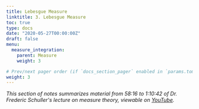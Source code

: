 ```yaml
---
title: Lebesgue Measure
linktitle: 3. Lebesgue Measure
toc: true
type: docs
date: "2020-05-27T00:00:00Z"
draft: false
menu:
  measure_integration:
    parent: Measure
    weight: 3

# Prev/next pager order (if `docs_section_pager` enabled in `params.toml`)
weight: 3
---
```

*This section of notes summarizes material from 58:16 to 1:10:42 of Dr. Frederic Schuller's lecture on measure theory, viewable on [YouTube](https://youtu.be/6ad9V8gvyBQ?t=3496).*
